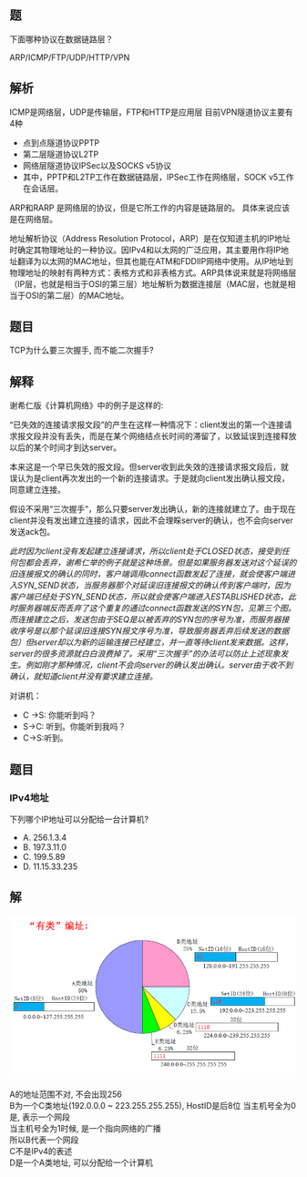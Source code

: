 题
-
下面哪种协议在数据链路层？

ARP/ICMP/FTP/UDP/HTTP/VPN

解析
-
ICMP是网络层，UDP是传输层，FTP和HTTP是应用层
目前VPN隧道协议主要有4种

- 点到点隧道协议PPTP
- 第二层隧道协议L2TP
- 网络层隧道协议IPSec以及SOCKS v5协议
- 其中，PPTP和L2TP工作在数据链路层，IPSec工作在网络层，SOCK v5工作在会话层。

ARP和RARP 是网络层的协议，但是它所工作的内容是链路层的。
具体来说应该是在网络层。

地址解析协议（Address Resolution Protocol，ARP）是在仅知道主机的IP地址时确定其物理地址的一种协议。因IPv4和以太网的广泛应用，其主要用作将IP地址翻译为以太网的MAC地址，但其也能在ATM和FDDIIP网络中使用。从IP地址到物理地址的映射有两种方式：表格方式和非表格方式。ARP具体说来就是将网络层（IP层，也就是相当于OSI的第三层）地址解析为数据连接层（MAC层，也就是相当于OSI的第二层）的MAC地址。


题目
-
TCP为什么要三次握手, 而不能二次握手?

解释
-
谢希仁版《计算机网络》中的例子是这样的:
<p>“已失效的连接请求报文段”的产生在这样一种情况下：client发出的第一个连接请求报文段并没有丢失，而是在某个网络结点长时间的滞留了，以致延误到连接释放以后的某个时间才到达server。
<p>本来这是一个早已失效的报文段。但server收到此失效的连接请求报文段后，就误认为是client再次发出的一个新的连接请求。于是就向client发出确认报文段，同意建立连接。
<p>假设不采用“三次握手”，那么只要server发出确认，新的连接就建立了。由于现在client并没有发出建立连接的请求，因此不会理睬server的确认，也不会向server发送ack包。

*此时因为client没有发起建立连接请求，所以client处于CLOSED状态，接受到任何包都会丢弃，谢希仁举的例子就是这种场景。但是如果服务器发送对这个延误的旧连接报文的确认的同时，客户端调用connect函数发起了连接，就会使客户端进入SYN_SEND状态，当服务器那个对延误旧连接报文的确认传到客户端时，因为客户端已经处于SYN_SEND状态，所以就会使客户端进入ESTABLISHED状态，此时服务器端反而丢弃了这个重复的通过connect函数发送的SYN包，见第三个图。而连接建立之后，发送包由于SEQ是以被丢弃的SYN包的序号为准，而服务器接收序号是以那个延误旧连接SYN报文序号为准，导致服务器丢弃后续发送的数据包）但server却以为新的运输连接已经建立，并一直等待client发来数据。这样，server的很多资源就白白浪费掉了。采用“三次握手”的办法可以防止上述现象发生。例如刚才那种情况，client不会向server的确认发出确认。server由于收不到确认，就知道client并没有要求建立连接。*

对讲机：
- C ->S: 你能听到吗？
- S->C: 听到。你能听到我吗？
- C->S:听到。

题目
---
### IPv4地址
下列哪个IP地址可以分配给一台计算机?
- A. 256.1.3.4
- B. 197.3.11.0
- C. 199.5.89
- D. 11.15.33.235

解
---
![group](./ip-groups/fig-group.png)

A的地址范围不对, 不会出现256  
B为一个C类地址(192.0.0.0 ~ 223.255.255.255), HostID是后8位
当主机号全为0是, 表示一个网段  
当主机号全为1时候, 是一个指向网络的广播  
所以B代表一个网段  
C不是IPv4的表述  
D是一个A类地址, 可以分配给一个计算机
